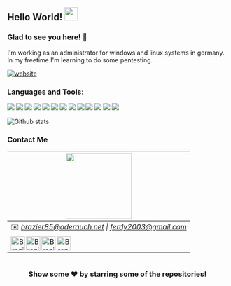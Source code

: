 ## Hello World! <img src="https://github.com/Brazier85/Brazier85/raw/master/gifs/Hi.gif" width="30px"></h2>


### Glad to see you here! 🤩

I'm working as an administrator for windows and linux systems in germany. In my freetime I'm learning to do some pentesting.

[![website](https://img.shields.io/badge/PersonalWebsite-oderauch.net-2648ff?style=flat&logo=google-chrome)](https://oderauch.net/)

### Languages and Tools:

<img src="https://img.shields.io/badge/-HTML5-E34F26?style=flat&logo=html5&logoColor=white"> <img src="https://img.shields.io/badge/-CSS3-1572B6?style=flat&logo=css3&logoColor=white"> <img src="https://img.shields.io/badge/-Bootstrap-563D7C?style=flat&logo=bootstrap&logoColor=white"> <img src="https://img.shields.io/badge/-JavaScript-black?style=flat&logo=javascript&logoColor=eed718"> <img src="https://img.shields.io/badge/-Python3-3776AB?style=flat&logo=python&logoColor=white"> <img src="https://img.shields.io/badge/-NodeJS-339933?style=flat&logo=node.js&logoColor=white"> <img src="https://img.shields.io/badge/-MongoDB-47A248?style=flat&logo=mongodb&logoColor=white"> <img src="https://img.shields.io/badge/-MySQL-4479A1?style=flat&logo=mysql&logoColor=white"> <img src="https://img.shields.io/badge/-Git-F05032?style=flat&logo=git&logoColor=white"> <img src="https://img.shields.io/badge/-Ansible-EE0000?style=flat&logo=ansible&logoColor=white"> <img src="https://img.shields.io/badge/-Docker-2496ED?style=flat&logo=docker&logoColor=white"> <img src="https://img.shields.io/badge/-Linux-FCC624?style=flat&logo=linux&logoColor=white"> <img src="https://img.shields.io/badge/-Windows-0078D6?style=flat&logo=windows&logoColor=white">
 

![Github stats](https://github-readme-stats.vercel.app/api?username=brazier85&show_icons=true&hide_border=true)

### Contact Me
|  <a href="https://github.com/rkasale28"><img src="https://github.com/Brazier85/Brazier85/raw/master/gifs/coder.gif" height="150px" /></a> |
|:---------------------------------------------------------------------------------------------------------------------------------------: |
|✉️ *brazier85@oderauch.net \| ferdy2003@gmail.com* |
|  <a href="https://twitter.com/oderauchnet"><img align="left" alt="Brazier85's Twitter" width="32px" height="32px" src="https://cdn.jsdelivr.net/npm/simple-icons@v3/icons/twitter.svg" /></a> &nbsp; &nbsp; <a href="https://www.linkedin.com/in/ferdinand-berger-19964b9a"><img align="left" alt="Brazier85's Linkdein" width="32px" height="32px"  src="https://cdn.jsdelivr.net/npm/simple-icons@v3/icons/linkedin.svg" /></a> &nbsp; &nbsp; <a href="https://github.com/brazier85"><img align="left" alt="Brazier85's Github" width="32px" height="32px" src="https://cdn.jsdelivr.net/npm/simple-icons@v3/icons/github.svg" /></a> &nbsp; &nbsp; <a href="https://t.me/brazier85"><img align="left" alt="Brazier85's Telegram" width="32px" height="32px"  src="https://cdn.jsdelivr.net/npm/simple-icons@v3/icons/telegram.svg" /></a> &nbsp; &nbsp;  |


#

<div align="center">

### Show some ❤️ by starring some of the repositories!

</div>
